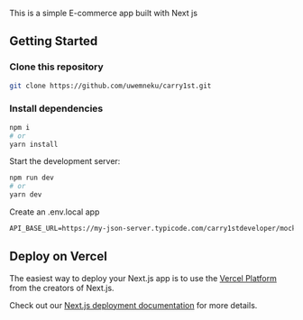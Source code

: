 This is a simple E-commerce app built with Next js

## Getting Started

### Clone this repository

```bash
git clone https://github.com/uwemneku/carry1st.git
```

### Install dependencies

```bash
npm i
# or
yarn install
```

Start the development server:

```bash
npm run dev
# or
yarn dev

```

Create an .env.local app

```txt
API_BASE_URL=https://my-json-server.typicode.com/carry1stdeveloper/mock-product-api

```

## Deploy on Vercel

The easiest way to deploy your Next.js app is to use the [Vercel Platform](https://vercel.com/new?utm_medium=default-template&filter=next.js&utm_source=create-next-app&utm_campaign=create-next-app-readme) from the creators of Next.js.

Check out our [Next.js deployment documentation](https://nextjs.org/docs/deployment) for more details.
